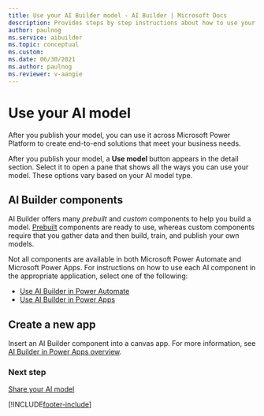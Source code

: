 ```yaml
---
title: Use your AI Builder model - AI Builder | Microsoft Docs
description: Provides steps by step instructions about how to use your model in AI Builder.
author: paulnog
ms.service: aibuilder
ms.topic: conceptual
ms.custom: 
ms.date: 06/30/2021
ms.author: paulnog
ms.reviewer: v-aangie
---
```


# Use your AI model

After you publish your model, you can use it across Microsoft Power Platform to create end-to-end solutions that meet your business needs.

After you publish your model, a **Use model** button appears in the detail section. Select it to open a pane that shows all the ways you can use your model. These options vary based on your AI model type.

## AI Builder components

AI Builder offers many *prebuilt* and *custom* components to help you build a model. [Prebuilt](prebuilt-overview.md) components are ready to use, whereas custom components require that you gather data and then build, train, and publish your own models.

Not all components are available in both Microsoft Power Automate and Microsoft Power Apps. For instructions on how to use each AI component in the appropriate application, select one of the following:

- [Use AI Builder in Power Automate](use-in-flow-overview.md) 
- [Use AI Builder in Power Apps](use-in-powerapps-overview.md)

## Create a new app

Insert an AI Builder component into a canvas app. For more information, see [AI Builder in Power Apps overview](use-in-powerapps-overview.md).

<!-- Angie: Can I delete all this? 

## Use formulas for text AI models (preview)

You can integrate some AI Builder models in [Power Apps Studio](https://create.powerapps.com) by using the formula bar. Currently, this functionality is available only for the following AI Builder model types:

* Sentiment analysis
* Entity extraction
* Key phrase extraction
* Language detection
* Category classification

For information about when this functionality might become available with other model types, see [What's new and planned for AI Builder](/power-platform-release-plan/2019wave2/ai-builder/planned-features).

 > [!IMPORTANT]
 >* This is a preview feature. [!INCLUDE [cc-preview-features-definition](includes/cc-preview-features-definition.md)]
 >* [Data loss prevention policies](/power-platform/admin/wp-data-loss-prevention) that apply to Dataverse also apply to AI Builder.
 >* To use formulas in an app that was created before May 7, 2020, go to **Settings** > **Advance Settings** > **Preview Features**, and set **AI Builder formulas** to **ON**. This step isn't necessary for newly created apps.

To enable or disable this feature (for example, for data loss prevention), see **AI Builder formulas** under **Advanced Settings**. More information: [Controlling which features are enabled](/powerapps/maker/canvas-apps/working-with-experimental-preview#controlling-which-features-are-enabled)

When you enter **AIBuilder** in an app, it might take a few seconds to load its functions. After it loads, enter a period (**.**) to view the available functions. For detailed information about how to use formulas in canvas apps, see [Get started with canvas-app formulas in Power Apps](/powerapps/maker/canvas-apps/working-with-formulas).

### Example: Sentiment analysis

In this example, we use a **Text Input** control and a **Label** control to invoke sentiment analysis.

1. Sign in to [Power Apps Studio](https://create.powerapps.com).

1. Insert a **Text Input** control, select it, select **Advanced Properties**, and then set **DelayOutput** to true. The **Text Input** in this case contains the text we want to analyze.

1. Insert a **Label** control, and then enter the AI Builder formula `AIBuilder.AnalyzeSentiment(TextInput1).sentiment` as shown in the image below<!--We don't want the image to carry any information that isn't also available in text.) The results of sentiment analysis will automatically appear in the **Label** control after you apply the AI Builder formula.

    > [!div class="mx-imgBorder"]
    > ![Insert label screen](media/formula-insert-label.png "Insert label screen")

1. If you want, you can select the **Label** control, enter **AIBuilder**, and try out the various formulas, using **TextInput1** as the text.

    > [!div class="mx-imgBorder"]
    > ![Available formulas](media/formula-menu.png "Available formulas")

### Available formulas

|Formula|Description|
|:-----|:-----|
AIBuilder.AnalyzeSentiment(TextInput1).sentiment|Returns the sentiment of the text, such as negative or positive.
Concat(AIBuilder.CategorizeText (TextInput1).categories , type & ",")|Returns all categories that belong to the text, in list form.
Concat(AIBuilder.CategorizeText(TextInput1, { modelId: GUID("\<yourModelId\>").categories, type & ",")|Uses your custom AI Builder model to return all categories that belong to the text, in list form.
AIBuilder.DetectLanguage(TextInput1).language|Returns the two-letter language code (ISO 3166) of the text.
Concat(AIBuilder.ExtractKeyPhrases(TextInput1).phrases, phrase & ",")|Extracts all key phrases from the text into a list.
Concat(AIBuilder.ExtractTextEntities(TextInput1).entities, type & ", ")|Extracts the types of entities present in the text into a list.

### Supported languages

The AnalyzeSentiment, CategorizeText, ExtractKeyPhrases, and ExtractTextEntities formulas all support multiple languages. With the DetectLanguage formula, you can specify a country to narrow the languages that are included.

|     Formula                          |     Example                                                                                                                   |     Languages   |
|--------------------------------------|-------------------------------------------------------------------------------------------------------------------------------|------------------------------|
|     AIBuilder.AnalyzeSentiment       |     AIBuilder.AnalyzeSentiment(“Esta   fiesta es mi favorita”, { language: “es-ES”}).sentiment                                |     [Link](/azure/cognitive-services/text-analytics/language-support?tabs=sentiment-analysis)                     |
|     AIBuilder.CategorizeText         |     Concat(AIBuilder.CategorizeText(“Esta   fiesta es mi favorita”, { language: “es-ES”}).categories, type & “,”)             |     [Link](./prebuilt-category-classification.md#supported-data-format-and-languages)                     |
|     AIBuilder.ExtractKeyPhrases      |     Concat(AIBuilder.ExtractKeyPhrases(“Esta   fiesta es mi favorita”, { language: “es-ES”}).phrases, phrase & “,”)           |     [Link](/azure/cognitive-services/text-analytics/language-support?tabs=key-phrase-extraction)                     |
|     AIBuilder.ExtractTextEntities    |     Concat(AIBuilder.ExtractTextEntities(“Esta   fiesta es mi favorita”, { language: “es-ES”}).entities, type & “,”)          |     [Link](./prebuilt-entity-extraction.md#supported-data-format-and-languages)                     |
|     AIBuilder.DetectLanguage         |     AIBuilder.DetectLanguage("I   love seattle", {countryHint:"AU"}).language                                                 |     [Link](/azure/cognitive-services/text-analytics/language-support?tabs=language-detection)                     |

### Example: Use formulas in a gallery control

Some AI models, like key phrase or entity extraction, return more than one result. You can use a gallery control to display the results from this type of AI Builder model.

1. Insert a gallery control into your canvas app.

1. To populate the gallery with sample text: ensure the gallery control is selected, copy the following text, and then paste it into the gallery control.

   ```
   Table({feedback: "I love visiting Contoso restaurant"}, {feedback: "I was annoyed that I had to wait 1h to get a table at Contoso restaurant"}, {feedback: "The food was OK at Contoso restaurant"})
   ```

1. Select the label control in the gallery control, and then enter the formula `AIBuilder.AnalyzeSentiment(ThisItem.feedback).sentiment` as shown in the following image:

    > [!div class="mx-imgBorder"]
    > ![Enter a formula in the label control](media/formula-select-control.png "Enter a formula in the label control") -->

### Next step

[Share your AI model](share-model.md)

<!-- ### See also

[AI Builder in Power Automate overview](use-in-flow-overview.md) <br>
[AI Builder in Power Apps overview](use-in-powerapps-overview.md) -->

[!INCLUDE[footer-include](includes/footer-banner.md)]